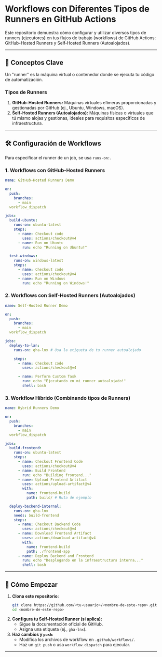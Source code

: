 # Workflows con Diferentes Tipos de Runners en GitHub Actions

Este repositorio demuestra cómo configurar y utilizar diversos tipos de runners (ejecutores) en tus flujos de trabajo (workflows) de GitHub Actions: GitHub-Hosted Runners y Self-Hosted Runners (Autoalojados).

-----

## 🚀 Conceptos Clave

Un "runner" es la máquina virtual o contenedor donde se ejecuta tu código de automatización.

### Tipos de Runners

1.  **GitHub-Hosted Runners:** Máquinas virtuales efímeras proporcionadas y gestionadas por GitHub (ej., Ubuntu, Windows, macOS).
2.  **Self-Hosted Runners (Autoalojados):** Máquinas físicas o virtuales que tú mismo alojas y gestionas, ideales para requisitos específicos de infraestructura.

-----

## 🛠️ Configuración de Workflows

Para especificar el runner de un job, se usa `runs-on:`.

### 1\. Workflows con GitHub-Hosted Runners

```yaml
name: GitHub-Hosted Runners Demo

on:
  push:
    branches:
      - main
  workflow_dispatch

jobs:
  build-ubuntu:
    runs-on: ubuntu-latest
    steps:
      - name: Checkout code
        uses: actions/checkout@v4
      - name: Run on Ubuntu
        run: echo "Running on Ubuntu!"

  test-windows:
    runs-on: windows-latest
    steps:
      - name: Checkout code
        uses: actions/checkout@v4
      - name: Run on Windows
        run: echo "Running on Windows!"
```

### 2\. Workflows con Self-Hosted Runners (Autoalojados)

```yaml
name: Self-Hosted Runner Demo

on:
  push:
    branches:
      - main
  workflow_dispatch

jobs:
  deploy-to-lan:
    runs-on: gha-lnx # Usa la etiqueta de tu runner autoalojado

    steps:
      - name: Checkout code
        uses: actions/checkout@v4

      - name: Perform Custom Task
        run: echo "Ejecutando en mi runner autoalojado!"
        shell: bash
```

### 3\. Workflow Híbrido (Combinando tipos de Runners)

```yaml
name: Hybrid Runners Demo

on:
  push:
    branches:
      - main
  workflow_dispatch

jobs:
  build-frontend:
    runs-on: ubuntu-latest
    steps:
      - name: Checkout Frontend Code
        uses: actions/checkout@v4
      - name: Build Frontend
        run: echo "Building frontend..."
      - name: Upload Frontend Artifact
        uses: actions/upload-artifact@v4
        with:
          name: frontend-build
          path: build/ # Ruta de ejemplo

  deploy-backend-internal:
    runs-on: gha-lnx
    needs: build-frontend
    steps:
      - name: Checkout Backend Code
        uses: actions/checkout@v4
      - name: Download Frontend Artifact
        uses: actions/download-artifact@v4
        with:
          name: frontend-build
          path: ./frontend-app
      - name: Deploy Backend and Frontend
        run: echo "Desplegando en la infraestructura interna..."
        shell: bash
```

-----

## 🚀 Cómo Empezar

1.  **Clona este repositorio:**
    ```bash
    git clone https://github.com/<tu-usuario>/<nombre-de-este-repo>.git
    cd <nombre-de-este-repo>
    ```
2.  **Configura tu Self-Hosted Runner (si aplica):**
      * Sigue la documentación oficial de GitHub.
      * Asigna una etiqueta (ej., `gha-lnx`).
3.  **Haz cambios y `push`:**
      * Modifica los archivos de workflow en `.github/workflows/`.
      * Haz un `git push` o usa `workflow_dispatch` para ejecutar.

-----
